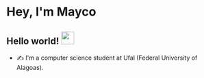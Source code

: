 # Hey, I'm Mayco

<!-- <img align="right" src="./assets/giphy.gif" width="480" height="240" frameBorder="0" class="giphy-embed" allowFullScreen></img> -->


## Hello world! <img src="aa728fa367842e992e709a6a90717aab.gif" width="30px">

- ✍ I'm a computer science student at Ufal (Federal University of Alagoas).

